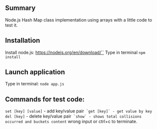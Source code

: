 ## Summary
Node.js Hash Map class implementation using arrays with a little code to test it.

## Installation
Install node.js: https://nodejs.org/en/download/``
Type in terminal `npm install`

## Launch application
Type in terminal: `node app.js`

## Commands for test code: 
`set [key] [value]` - add key/value pair``
`get [key]` - get value by key``
`del [key]` - delete key/value pair``
`show` - shows total collisions occurred and buckets content``
wrong input or ctrl+c to terminate.